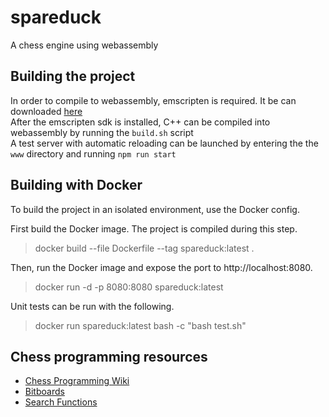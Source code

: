 # spareduck

A chess engine using webassembly

## Building the project

In order to compile to webassembly, emscripten is required. It be can downloaded [here](https://emscripten.org/docs/getting_started/downloads.html)  
After the emscripten sdk is installed, C++ can be compiled into webassembly by running the `build.sh` script  
A test server with automatic reloading can be launched by entering the the `www` directory and running `npm run start`

## Building with Docker

To build the project in an isolated environment, use the Docker config.

First build the Docker image. The project is compiled during this step.

> docker build --file Dockerfile --tag spareduck:latest .

Then, run the Docker image and expose the port to http://localhost:8080.

> docker run -d -p 8080:8080 spareduck:latest

Unit tests can be run with the following.

> docker run spareduck:latest bash -c "bash test.sh"

## Chess programming resources

- [Chess Programming Wiki](https://www.chessprogramming.org/Getting_Started)
- [Bitboards](https://en.wikipedia.org/wiki/Bitboard)
- [Search Functions](https://en.wikipedia.org/wiki/Alpha%E2%80%93beta_pruning)
